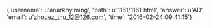{'username': u'anarkhyiming', 'path': u'1161/1161.html', 'answer': u'AD', 'email': u'zhouez_thu_12@126.com', 'time': '2016-02-24:09:41:15'}